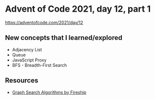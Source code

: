 # Advent of Code 2021, day 12, part 1

https://adventofcode.com/2021/day/12

## New concepts that I learned/explored
- Adjacency List
- Queue
- JavaScript Proxy
- BFS - Breadth-First Search

## Resources
- [Graph Search Algorithms by Fireship](https://www.youtube.com/watch?v=cWNEl4HE2OE)

